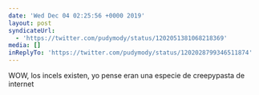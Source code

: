 ```yaml
---
date: 'Wed Dec 04 02:25:56 +0000 2019'
layout: post
syndicateUrl:
  - 'https://twitter.com/pudymody/status/1202051381068218369'
media: []
inReplyTo: 'https://twitter.com/pudymody/status/1202028799346511874'
---
```

WOW, los incels existen, yo pense eran una especie de creepypasta de internet